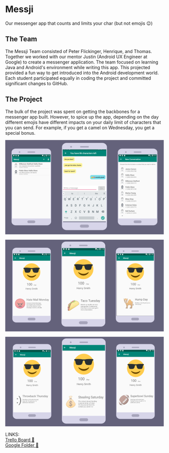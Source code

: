 # Messji
Our messenger app that counts and limits your char (but not emojis 😉)

## The Team

The Messji Team consisted of Peter Flickinger, Henrique, and Thomas. Together we worked with our mentor Justin (Android UX Engineer at Google) to create a messenger application. The team focused on learning Java and Android's environment while writing this app. This projected provided a fun way to get introduced into the Android development world. Each student participated equally in coding the project and committed significant changes to GitHub. 

## The Project

The bulk of the project was spent on getting the backbones for a messenger app built. However, to spice up the app, depending on the day different emojis have different impacts on your daily limit of characters that you can send. For example, if you get a camel on Wednesday, you get a special bonus. 

![Home Screens](MainScreens.png)

![Daily Deals 1](DailyDeals2.png)

![Daily Deals 2](DailyDeals1.png)



LINKS:  
[Trello Board 🐺](https://trello.com/b/ToJsQBHP/messji)  
[Google Folder 📄](https://drive.google.com/drive/u/0/folders/16Vr0-vgUZIk3y8BdzbQbM3RVXWoTErUo)  

